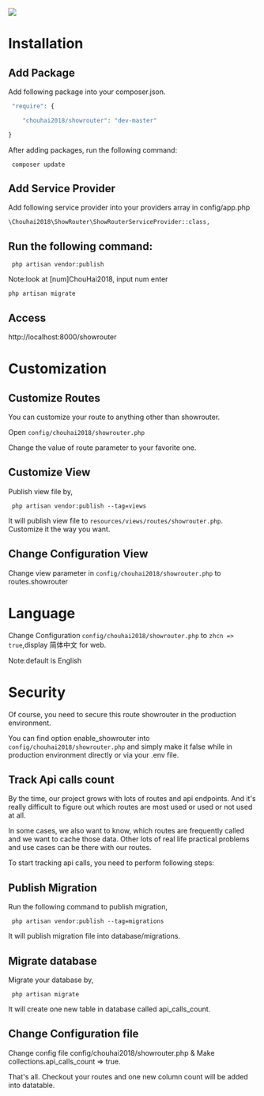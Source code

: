 ![](https://user-images.githubusercontent.com/39079284/41203137-a3a213ae-6d05-11e8-85d8-1fd8f69e7fb8.png)

# Installation

## Add Package

Add following package into your composer.json.

```php
 "require": {

    "chouhai2018/showrouter": "dev-master"

}  
```

 After adding packages, run the following command:

```
 composer update
```

##  Add Service Provider

Add following service provider into your providers array in config/app.php

```
\Chouhai2018\ShowRouter\ShowRouterServiceProvider::class,
```

## Run the following command:

```
 php artisan vendor:publish
```

Note:look at [num]ChouHai2018, input num enter

```
php artisan migrate
```

## Access

 http://localhost:8000/showrouter 

# Customization

## Customize Routes

You can customize your route to anything other than showrouter.

 Open `config/chouhai2018/showrouter.php`

 Change the value of route parameter to your favorite one.

##  Customize View

Publish view file by,

```
 php artisan vendor:publish --tag=views
```

 It will publish view file to `resources/views/routes/showrouter.php`. Customize it the way you want. 

## Change Configuration View

Change view parameter in `config/chouhai2018/showrouter.php` to routes.showrouter 

# Language

Change Configuration  `config/chouhai2018/showrouter.php` to `zhcn => true`,display 简体中文 for web.

Note:default is English 

# Security

Of course, you need to secure this route showrouter in the production environment.

 You can find option enable_showrouter into `config/chouhai2018/showrouter.php` and simply make it false while in production environment directly or via your .env file.

##  Track Api calls count

By the time, our project grows with lots of routes and api endpoints. And it's really difficult to figure out which routes are most used or used or not used at all.

 In some cases, we also want to know, which routes are frequently called and we want to cache those data. Other lots of real life practical problems and use cases can be there with our routes.

 To start tracking api calls, you need to perform following steps:

## Publish Migration

Run the following command to publish migration,

```
 php artisan vendor:publish --tag=migrations
```

 It will publish migration file into database/migrations.

 

## Migrate database

Migrate your database by,

```
 php artisan migrate
```

 It will create one new table in database called api_calls_count.

##  Change Configuration file

Change config file config/chouhai2018/showrouter.php & Make collections.api_calls_count => true.

 That's all. Checkout your routes and one new column count will be added into datatable.

 

 

 
